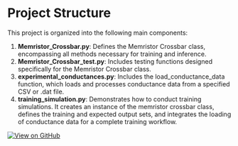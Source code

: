 # Project Structure

This project is organized into the following main components:

1. **Memristor_Crossbar.py**: Defines the Memristor Crossbar class, encompassing all methods necessary for training and inference.
2. **Memristor_Crossbar_test.py**: Includes testing functions designed specifically for the Memristor Crossbar class.
3. **experimental_conductances.py**: Includes the load_conductance_data function, which loads and processes conductance data from a specified CSV or .dat file.
4. **training_simulation.py**: Demonstrates how to conduct training simulations. It creates an instance of the memristor crossbar class, defines the training and expected output sets, and integrates the loading of conductance data for a complete training workflow.

<div class="github-badge">
<a href="https://github.com/cateru/Memristor_Crossbar_Training_Class">
    <img src="https://img.shields.io/badge/View_on-GitHub-blue?logo=github&style=for-the-badge" alt="View on GitHub">
</a>
</div>